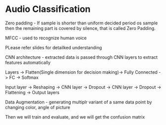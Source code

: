 # Audio Classification

Zero padding - If sample is shorter than uniform decided period os sample then the remaining part is covered by silence, that is called Zero Padding.

MFCC - used to recognize human voice 

PLease refer slides for detailked understanding

CNN architecture - extracted data is passed through CNN layers to extract features automatically 

Layers -> Flatten(Single dimension for decision making)-> Fully Connected -> FC -> Softmax

Input layer -> Reshaping -> CNN layer -> Dropout -> CNN layer -> Dropout -> Flattening -> Output layers

Data Augmentation - generating multiplr variant of a same data point by changing color, angle of picture

Then we will train and evaluate, and we will get the confusion matrix



